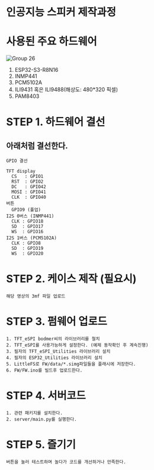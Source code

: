 # 인공지능 스피커 제작과정

# 사용된 주요 하드웨어

![Group 26](https://github.com/AtticElectronics/Youtube/assets/128982852/52b3849c-c727-455a-9a2d-ecd4cb4bcaa0)
1. ESP32-S3-R8N16
2. INMP441 
3. PCM5102A
4. ILI9431 혹은 ILI9488(해상도: 480*320 픽셀)
5. PAM8403
 


# STEP 1. 하드웨어 결선
## 아래처럼 결선한다.
```
GPIO 결선

TFT display
  CS   : GPIO1
  RST  : GPIO2
  DC   : GPIO42
  MOSI : GPIO41
  CLK  : GPIO40
버튼
  GPIO9 (풀업)
I2S 0버스 (INMP441)
  CLK : GPIO18
  SD  : GPIO17
  WS  : GPIO16
I2S 1버스 (PCM5102A)
  CLK : GPIO8
  SD  : GPIO19
  WS  : GPIO20
```

# STEP 2. 케이스 제작 (필요시)
```
해당 영상의 3mf 파일 업로드 
```

# STEP 3. 펌웨어 업로드
```
1. TFT_eSPI bodmer씨의 라이브러리를 철치
2. TFT_eSPI를 사용가능하게 설정한다. (예제 동작확인 후 계속진행)
3. 필자의 TFT_eSPI_Utilities 라이브러리 설치
4. 필자의 ESP32_Utilities 라이브러리 설치
5. LittleFS로 FW/data/*.simg파일들을 플래시에 저장한다.
6. FW/FW.ino를 빌드후 업로드한다.
```

# STEP 4. 서버코드
```
1. 관련 패키지를 설치한다.
2. server/main.py를 실행한다. 
```

# STEP 5. 즐기기
```
버튼을 눌러 테스트하며 놀다가 코드를 개선하거나 만족한다.
```



